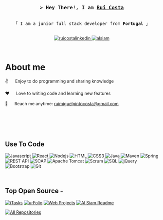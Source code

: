 <!-- Intro  -->
<h3 align="center">
        <samp>&gt; Hey There!, I am
                <b><a target="_blank" href="https://www.linkedin.com/in/ruicostadev/">Rui Costa</a></b>
        </samp>
</h3>


<p align="center"> 
  <samp>
    <br>
    「 I am a junior full stack developer from <b>Portugal</b> 」
    <br>
    <br>
  </samp>
</p>

<p align="center">
 <a href="https://www.linkedin.com/in/ruicostadev/" target="_blank">
  <img src="https://img.shields.io/badge/LinkedIn-0077B5?style=for-the-badge&logo=linkedin&logoColor=white" alt="ruicostalinkedin"/>
 </a>
 <a href="https://www.instagram.com/minas77_/" target="_blank">
  <img src="https://img.shields.io/badge/Instagram-fe4164?style=for-the-badge&logo=instagram&logoColor=white" alt="alsiam" />
 </a> 
</p>
<br />

<!-- About Section -->
 # About me
 
<p>
  
 ✌️ &emsp; Enjoy to do programming and sharing knowledge <br/><br/>
 ❤️ &emsp; Love to writing code and learning new features<br/><br/>
 📧 &emsp; Reach me anytime: ruimiguelpintocosta@gmail.com<br/><br/>
 
</p>

<br/>
<br/>
<br/>

## Use To Code

![Javascript](https://img.shields.io/badge/Javascript-F0DB4F?style=for-the-badge&labelColor=black&logo=javascript&logoColor=F0DB4F)
![React](https://img.shields.io/badge/-React-61DBFB?style=for-the-badge&labelColor=black&logo=react&logoColor=61DBFB)
![Nodejs](https://img.shields.io/badge/Nodejs-3C873A?style=for-the-badge&labelColor=black&logo=node.js&logoColor=3C873A)
![HTML](https://img.shields.io/badge/HTML5-E34F26?style=for-the-badge&logo=html5&logoColor=white)
![CSS3](https://img.shields.io/badge/CSS3-1572B6?style=for-the-badge&logo=css3&logoColor=white)
![Java](https://img.shields.io/badge/Java-007396?style=for-the-badge&labelColor=black&logo=java&logoColor=007396)
![Maven](https://img.shields.io/badge/Maven-C71A36?style=for-the-badge&labelColor=black&logo=apache-maven&logoColor=C71A36)
![Spring](https://img.shields.io/badge/Spring-6DB33F?style=for-the-badge&labelColor=black&logo=spring&logoColor=6DB33F)
![REST API](https://img.shields.io/badge/REST%20API-FF5733?style=for-the-badge&labelColor=black)
![SOAP](https://img.shields.io/badge/SOAP-5D8E9A?style=for-the-badge&labelColor=black)
![Apache Tomcat](https://img.shields.io/badge/Apache%20Tomcat-F8DC75?style=for-the-badge&labelColor=black)
![Scrum](https://img.shields.io/badge/Scrum-6CBF5A?style=for-the-badge&labelColor=black)
![SQL](https://img.shields.io/badge/SQL-003B57?style=for-the-badge&labelColor=black)
![jQuery](https://img.shields.io/badge/jQuery-0769AD?style=for-the-badge&labelColor=black&logo=jquery&logoColor=white)
![Bootstrap](https://img.shields.io/badge/Bootstrap-563D7C?style=for-the-badge&logo=bootstrap&logoColor=white)
![Git](https://img.shields.io/badge/Git-F05032?style=for-the-badge&logo=git&logoColor=white)

<br/>

## Top Open Source -
[![iTasks](https://github-readme-stats.vercel.app/api/pin/?username=alsiam&repo=itasks&border_color=7F3FBF&bg_color=0D1117&title_color=C9D1D9&text_color=8B949E&icon_color=7F3FBF)](https://github.com/alsiam/itasks)
[![urFolio](https://github-readme-stats.vercel.app/api/pin/?username=alsiam&repo=urfolio&border_color=7F3FBF&bg_color=0D1117&title_color=C9D1D9&text_color=8B949E&icon_color=7F3FBF)](https://github.com/alsiam/urfolio)
[![Web Projects](https://github-readme-stats.vercel.app/api/pin/?username=alsiam&repo=web-projects&border_color=7F3FBF&bg_color=0D1117&title_color=C9D1D9&text_color=8B949E&icon_color=7F3FBF)](https://github.com/alsiam/web-projects)
[![Al Siam Readme](https://github-readme-stats.vercel.app/api/pin/?username=alsiam&repo=alsiam&border_color=7F3FBF&bg_color=0D1117&title_color=C9D1D9&text_color=8B949E&icon_color=7F3FBF)](https://github.com/alsiam/alsiam)

<p align="left">
  <a href="https://github.com/alsiam?tab=repositories" target="_blank"><img alt="All Repositories" title="All Repositories" src="https://img.shields.io/badge/-All%20Repos-2962FF?style=for-the-badge&logo=koding&logoColor=white"/></a>
</p>
